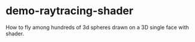# demo-raytracing-shader
How to fly among hundreds of 3d spheres drawn on a 3D single face with shader.
